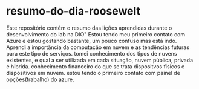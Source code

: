 # resumo-do-dia-roosewelt
Este repositório contém o resumo das lições aprendidas durante o desenvolvimento do lab na DIO"
 Estou tendo meu primeiro contato com Azure e estou gostando bastante, um pouco confuso mas está indo.
 Aprendi a importância da computação em nuvem e as tendências futuras para este tipo de serviços.
 tomei conhecimento dos tipos de nuvens existentes, e qual a ser utilizada em cada situação, nuvem pública, privada e hibrida.
 conhecimento financeiro do que se trata dispositvos fisicos e dispositivos em nuvem.
 estou tendo o  primeiro contato com painel de opções(trabalho) do azure.
